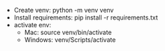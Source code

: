 - Create venv: python -m venv venv
- Install requirements: pip install -r requirements.txt
- activate env:
  - Mac: source venv/bin/activate
  - Windows: venv/Scripts/activate
